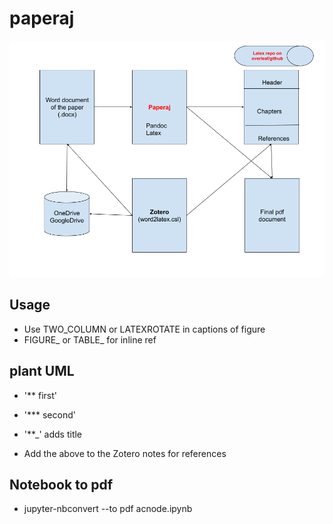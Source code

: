 # paperaj


[![paperaj](https://github.com/dermatologist/paperaj/blob/master/paperaj-workflow.png)](https://github.com/dermatologist/paperaj/blob/master/paperaj-workflow.png)


## Usage

* Use TWO_COLUMN or LATEXROTATE in captions of figure
* FIGURE_ or TABLE_ for inline ref

## plant UML

* '** first'
* '*** second'
* '**_' adds title

* Add the above to the Zotero notes for references

## Notebook to pdf
* jupyter-nbconvert --to pdf acnode.ipynb